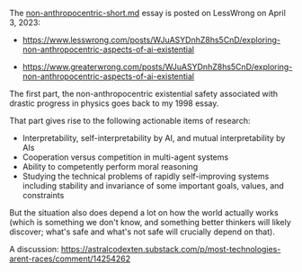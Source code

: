 
The [non-anthropocentric-short.md](non-anthropocentric-short.md) essay is posted on LessWrong on April 3, 2023: 

  * https://www.lesswrong.com/posts/WJuASYDnhZ8hs5CnD/exploring-non-anthropocentric-aspects-of-ai-existential
  
  * https://www.greaterwrong.com/posts/WJuASYDnhZ8hs5CnD/exploring-non-anthropocentric-aspects-of-ai-existential

The first part, the non-anthropocentric existential safety associated with drastic progress in physics goes back to my 1998 essay.

That part gives rise to the following actionable items of research:

  * Interpretability, self-interpretability by AI, and mutual interpretability by AIs
  * Cooperation versus competition in multi-agent systems
  * Ability to competently perform moral reasoning
  * Studying the technical problems of rapidly self-improving systems including stability and invariance of some important goals, values, and constraints

But the situation also does depend a lot on how the world actually works (which is something we don't know,
and something better thinkers will likely discover; what's safe and what's not safe will crucially depend on that).

A discussion: https://astralcodexten.substack.com/p/most-technologies-arent-races/comment/14254262
